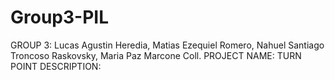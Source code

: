 # Group3-PIL
 GROUP 3: Lucas Agustin Heredia, Matias Ezequiel Romero, Nahuel Santiago Troncoso Raskovsky, Maria Paz Marcone Coll.
 PROJECT NAME: TURN POINT
 DESCRIPTION:
